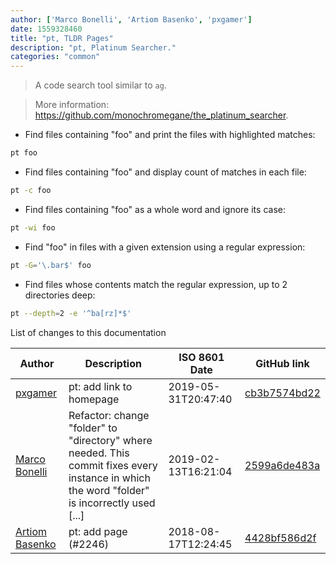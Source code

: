 ```yaml
---
author: ['Marco Bonelli', 'Artiom Basenko', 'pxgamer']
date: 1559328460
title: "pt, TLDR Pages"
description: "pt, Platinum Searcher."
categories: "common"
---
```

> A code search tool similar to `ag`.

> More information: <https://github.com/monochromegane/the_platinum_searcher>.

- Find files containing "foo" and print the files with highlighted matches:

```bash
pt foo
```

- Find files containing "foo" and display count of matches in each file:

```bash
pt -c foo
```

- Find files containing "foo" as a whole word and ignore its case:

```bash
pt -wi foo
```

- Find "foo" in files with a given extension using a regular expression:

```bash
pt -G='\.bar$' foo
```

- Find files whose contents match the regular expression, up to 2 directories deep:

```bash
pt --depth=2 -e '^ba[rz]*$'
```
List of changes to this documentation


Author | Description | ISO 8601 Date | GitHub link
------|-----|-----|-----
[pxgamer](mailto:owzie123@gmail.com) | pt: add link to homepage | 2019-05-31T20:47:40 | [cb3b7574bd22](https://github.com/tldr-pages/tldr/commit/cb3b7574bd225031bd227fbc7eb290951c63f908)
[Marco Bonelli](mailto:mb5.marcob@gmail.com) | Refactor: change "folder" to "directory" where needed. This commit fixes every instance in which the word "folder" is incorrectly used [...] | 2019-02-13T16:21:04 | [2599a6de483a](https://github.com/tldr-pages/tldr/commit/2599a6de483a70601ab17b29e0f18a5a8bdcaa12)
[Artiom Basenko](mailto:demi.log@gmail.com) | pt: add page (#2246) | 2018-08-17T12:24:45 | [4428bf586d2f](https://github.com/tldr-pages/tldr/commit/4428bf586d2fe3d0d705e23a7f62136d05e44054)

